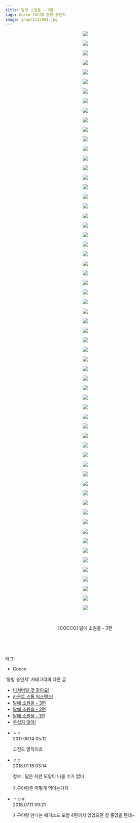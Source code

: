 ```yaml
---
title: 달에 소원을 - 3편
tags: Cocco COCCO 동방_동인지
image: ghap/111/001.jpg
---
```

<div class="article">
<p style="text-align: center; clear: none; float: none;"><img src="{{ site.nasurl }}/ghap/111/001.jpg"/></p>
<p style="text-align: center; clear: none; float: none;"><img src="{{ site.nasurl }}/ghap/111/002.jpg"/></p>
<p style="text-align: center; clear: none; float: none;"><img src="{{ site.nasurl }}/ghap/111/003.jpg"/></p>
<p style="text-align: center; clear: none; float: none;"><img src="{{ site.nasurl }}/ghap/111/004.jpg"/></p>
<p style="text-align: center; clear: none; float: none;"><img src="{{ site.nasurl }}/ghap/111/005.jpg"/></p>
<p style="text-align: center; clear: none; float: none;"><img src="{{ site.nasurl }}/ghap/111/006.jpg"/></p>
<p style="text-align: center; clear: none; float: none;"><img src="{{ site.nasurl }}/ghap/111/007.jpg"/></p>
<p style="text-align: center; clear: none; float: none;"><img src="{{ site.nasurl }}/ghap/111/008.jpg"/></p>
<p style="text-align: center; clear: none; float: none;"><img src="{{ site.nasurl }}/ghap/111/009.jpg"/></p>
<p style="text-align: center; clear: none; float: none;"><img src="{{ site.nasurl }}/ghap/111/010.jpg"/></p>
<p style="text-align: center; clear: none; float: none;"><img src="{{ site.nasurl }}/ghap/111/011.jpg"/></p>
<p style="text-align: center; clear: none; float: none;"><img src="{{ site.nasurl }}/ghap/111/012.jpg"/></p>
<p style="text-align: center; clear: none; float: none;"><img src="{{ site.nasurl }}/ghap/111/013.jpg"/></p>
<p style="text-align: center; clear: none; float: none;"><img src="{{ site.nasurl }}/ghap/111/014.jpg"/></p>
<p style="text-align: center; clear: none; float: none;"><img src="{{ site.nasurl }}/ghap/111/015.jpg"/></p>
<p style="text-align: center; clear: none; float: none;"><img src="{{ site.nasurl }}/ghap/111/016.jpg"/></p>
<p style="text-align: center; clear: none; float: none;"><img src="{{ site.nasurl }}/ghap/111/017.jpg"/></p>
<p style="text-align: center; clear: none; float: none;"><img src="{{ site.nasurl }}/ghap/111/018.jpg"/></p>
<p style="text-align: center; clear: none; float: none;"><img src="{{ site.nasurl }}/ghap/111/019.jpg"/></p>
<p style="text-align: center; clear: none; float: none;"><img src="{{ site.nasurl }}/ghap/111/020.jpg"/></p>
<p style="text-align: center; clear: none; float: none;"><img src="{{ site.nasurl }}/ghap/111/021.jpg"/></p>
<p style="text-align: center; clear: none; float: none;"><img src="{{ site.nasurl }}/ghap/111/022.jpg"/></p>
<p style="text-align: center; clear: none; float: none;"><img src="{{ site.nasurl }}/ghap/111/023.jpg"/></p>
<p style="text-align: center; clear: none; float: none;"><img src="{{ site.nasurl }}/ghap/111/024.jpg"/></p>
<p style="text-align: center; clear: none; float: none;"><img src="{{ site.nasurl }}/ghap/111/025.jpg"/></p>
<p style="text-align: center; clear: none; float: none;"><img src="{{ site.nasurl }}/ghap/111/026.jpg"/></p>
<p style="text-align: center; clear: none; float: none;"><img src="{{ site.nasurl }}/ghap/111/027.jpg"/></p>
<p style="text-align: center; clear: none; float: none;"><img src="{{ site.nasurl }}/ghap/111/028.jpg"/></p>
<p style="text-align: center; clear: none; float: none;"><img src="{{ site.nasurl }}/ghap/111/029.jpg"/></p>
<p style="text-align: center; clear: none; float: none;"><img src="{{ site.nasurl }}/ghap/111/030.jpg"/></p>
<p style="text-align: center; clear: none; float: none;"><img src="{{ site.nasurl }}/ghap/111/031.jpg"/></p>
<p style="text-align: center; clear: none; float: none;"><img src="{{ site.nasurl }}/ghap/111/032.jpg"/></p>
<p style="text-align: center; clear: none; float: none;"><img src="{{ site.nasurl }}/ghap/111/033.jpg"/></p>
<p style="text-align: center; clear: none; float: none;"><img src="{{ site.nasurl }}/ghap/111/034.jpg"/></p>
<p style="text-align: center; clear: none; float: none;"><img src="{{ site.nasurl }}/ghap/111/035.jpg"/></p>
<p style="text-align: center; clear: none; float: none;"><img src="{{ site.nasurl }}/ghap/111/036.jpg"/></p>
<p style="text-align: center; clear: none; float: none;"><img src="{{ site.nasurl }}/ghap/111/037.jpg"/></p>
<p style="text-align: center; clear: none; float: none;"><img src="{{ site.nasurl }}/ghap/111/038.jpg"/></p>
<p style="text-align: center; clear: none; float: none;"><img src="{{ site.nasurl }}/ghap/111/039.jpg"/></p>
<p style="text-align: center; clear: none; float: none;"><img src="{{ site.nasurl }}/ghap/111/040.jpg"/></p>
<p style="text-align: center; clear: none; float: none;"><img src="{{ site.nasurl }}/ghap/111/041.jpg"/></p>
<p style="text-align: center; clear: none; float: none;"><img src="{{ site.nasurl }}/ghap/111/042.jpg"/></p>
<p style="text-align: center; clear: none; float: none;"><img src="{{ site.nasurl }}/ghap/111/043.jpg"/></p>
<p style="text-align: center; clear: none; float: none;"><img src="{{ site.nasurl }}/ghap/111/044.jpg"/></p>
<p style="text-align: center; clear: none; float: none;"><img src="{{ site.nasurl }}/ghap/111/045.jpg"/></p>
<p style="text-align: center; clear: none; float: none;"><img src="{{ site.nasurl }}/ghap/111/046.jpg"/></p>
<p style="text-align: center; clear: none; float: none;"><img src="{{ site.nasurl }}/ghap/111/047.jpg"/></p>
<p style="text-align: center; clear: none; float: none;"><img src="{{ site.nasurl }}/ghap/111/048.jpg"/></p>
<p style="text-align: center; clear: none; float: none;"><img src="{{ site.nasurl }}/ghap/111/049.jpg"/></p>
<p style="text-align: center; clear: none; float: none;"><img src="{{ site.nasurl }}/ghap/111/050.jpg"/></p>
<p style="text-align: center; clear: none; float: none;"><img src="{{ site.nasurl }}/ghap/111/051.jpg"/></p>
<p style="text-align: center; clear: none; float: none;"><img src="{{ site.nasurl }}/ghap/111/052.jpg"/></p>
<p style="text-align: center; clear: none; float: none;"><img src="{{ site.nasurl }}/ghap/111/053.jpg"/></p>
<p style="text-align: center; clear: none; float: none;"><img src="{{ site.nasurl }}/ghap/111/054.jpg"/></p>
<p style="text-align: center; clear: none; float: none;"><img src="{{ site.nasurl }}/ghap/111/055.jpg"/></p>
<p style="text-align: center; clear: none; float: none;"><img src="{{ site.nasurl }}/ghap/111/056.jpg"/></p>
<p style="text-align: center; clear: none; float: none;"><img src="{{ site.nasurl }}/ghap/111/057.jpg"/></p>
<p style="text-align: center; clear: none; float: none;"><img src="{{ site.nasurl }}/ghap/111/058.jpg"/></p>
<p style="text-align: center; clear: none; float: none;"><img src="{{ site.nasurl }}/ghap/111/059.jpg"/></p>
<p style="text-align: center; clear: none; float: none;"><img src="{{ site.nasurl }}/ghap/111/060.jpg"/></p>
<p style="text-align: center; clear: none; float: none;"><img src="{{ site.nasurl }}/ghap/111/061.jpg"/></p>
<p style="text-align: center; clear: none; float: none;"><br/></p>
<p style="text-align: center; clear: none; float: none;">[COCCO] 달에 소원을 - 3편</p>
<p style="text-align: center; clear: none; float: none;"><br/></p>
<p><br/></p>
</div><div class="tagTrail">
<p>태그: </p>
<ul>
<li>Cocco</li>
</ul>
</div><div class="another">
<p>'동방 동인지' 카테고리의 다른 글</p>
<ul>
<li><a href="/2016-06-18-ghap_113">미쳐버릴 것 같아요!</a></li>
<li><a href="/2016-06-18-ghap_112">카운트 스톱 익스텐드!</a></li>
<li><a href="/2016-06-18-ghap_111">달에 소원을 - 3편</a></li>
<li><a href="/2016-06-18-ghap_110">달에 소원을 - 2편</a></li>
<li><a href="/2016-06-18-ghap_109">달에 소원을 - 1편</a></li>
<li><a href="/2016-06-18-ghap_108">무섭지 않아!</a></li>
</ul>
</div><div class="cb_module cb_fluid">
<div class="cb_wrt cb_profile">
<div class="comment">
<ul>
<li class="cb_thumb_off" id="comment15013042">
<div class="cb_comment_area">
<div class="cb_info_area">
<div class="cb_section">
<span class="cb_nick_name">ㅅㅇ</span>
</div>
<div class="cb_section">
<span class="cb_date">2017.06.14 05:12 </span>
</div>
</div>
<div class="cb_dsc_comment">
<p class="cb_dsc">
											고전도 명작이죠
										</p>
</div>
</div></li>
<li class="cb_thumb_off" id="comment15176826">
<div class="cb_comment_area">
<div class="cb_info_area">
<div class="cb_section">
<span class="cb_nick_name">ㅇㅇ</span>
</div>
<div class="cb_section">
<span class="cb_date">2018.01.18 03:14 </span>
</div>
</div>
<div class="cb_dsc_comment">
<p class="cb_dsc">
											정보 : 달은 저런 모양이 나올 수가 없다<br/>
<br/>
카구야랑은 어떻게 엮이는거지
										</p>
</div>
</div></li>
<li class="cb_thumb_off" id="comment15283932">
<div class="cb_comment_area">
<div class="cb_info_area">
<div class="cb_section">
<span class="cb_nick_name">ㄱㅁㅎ</span>
</div>
<div class="cb_section">
<span class="cb_date">2018.07.11 09:21 </span>
</div>
</div>
<div class="cb_dsc_comment">
<p class="cb_dsc">
											카구야랑 만나는 에피소드 포함 4편까지 있었으면 참 좋았을 텐데~
										</p>
</div>
</div></li>
</ul>
</div>
</div><!-- commentList close -->
</div>